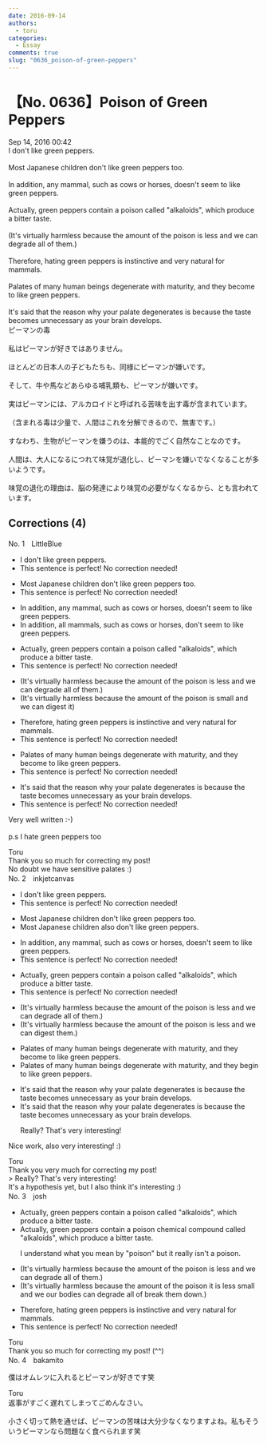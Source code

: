 ```yaml
---
date: 2016-09-14
authors:
  - toru
categories:
  - Essay
comments: true
slug: "0636_poison-of-green-peppers"
---
```


# 【No. 0636】Poison of Green Peppers
<div class="date">Sep 14, 2016 00:42</div>
<div id="post"><div id="body_show_ori">
I don't like green peppers.<br/><br/>Most Japanese children don't like green peppers too.<br/><br/>In addition, any mammal, such as cows or horses, doesn't seem to like green peppers.<br/><br/>Actually, green peppers contain a poison called "alkaloids", which produce a bitter taste.<br/><br/>(It's virtually harmless because the amount of the poison is less and we can degrade all of them.)<br/><br/>Therefore, hating green peppers is instinctive and very natural for mammals.<br/><br/>Palates of many human beings degenerate with maturity, and they become to like green peppers. <br/><br/>It's said that the reason why your palate degenerates is because the taste becomes unnecessary as your brain develops.
</div></div>

<!-- more -->

<div id="post_ja"><div id="body_show_mo">
ピーマンの毒<br/><br/>私はピーマンが好きではありません。<br/><br/>ほとんどの日本人の子どもたちも、同様にピーマンが嫌いです。<br/><br/>そして、牛や馬などあらゆる哺乳類も、ピーマンが嫌いです。<br/><br/>実はピーマンには、アルカロイドと呼ばれる苦味を出す毒が含まれています。<br/><br/>（含まれる毒は少量で、人間はこれを分解できるので、無害です。）<br/><br/>すなわち、生物がピーマンを嫌うのは、本能的でごく自然なことなのです。<br/><br/>人間は、大人になるにつれて味覚が退化し、ピーマンを嫌いでなくなることが多いようです。<br/><br/>味覚の退化の理由は、脳の発達により味覚の必要がなくなるから、とも言われています。
</div></div>

## Corrections (4)
<div id="block"><div class="first_name"> No. 1　<span class="just_name">LittleBlue</span></div><div id="block2">
<ul class="correction_field">
<li class="incorrect">I don't like green peppers.</li>
<li class="corrected perfect">This sentence is perfect! No correction needed!</li>
</ul>
<ul class="correction_field">
<li class="incorrect">Most Japanese children don't like green peppers too.</li>
<li class="corrected perfect">This sentence is perfect! No correction needed!</li>
</ul>
<ul class="correction_field">
<li class="incorrect">In addition, any mammal, such as cows or horses, doesn't seem to like green peppers.</li>
<li class="corrected correct">
In addition,<span class="f_red"> all</span> mamma<span class="f_red">ls</span>, such as cows or horses, don't seem to like green peppers.
</li>
</ul>
<ul class="correction_field">
<li class="incorrect">Actually, green peppers contain a poison called "alkaloids", which produce a bitter taste.</li>
<li class="corrected perfect">This sentence is perfect! No correction needed!</li>
</ul>
<ul class="correction_field">
<li class="incorrect">(It's virtually harmless because the amount of the poison is less and we can degrade all of them.)</li>
<li class="corrected correct">
(It's virtually harmless because the amount of the poison is <span class="f_red">small</span> and we can <span class="f_red">digest it</span>)
</li>
</ul>
<ul class="correction_field">
<li class="incorrect">Therefore, hating green peppers is instinctive and very natural for mammals.</li>
<li class="corrected perfect">This sentence is perfect! No correction needed!</li>
</ul>
<ul class="correction_field">
<li class="incorrect">Palates of many human beings degenerate with maturity, and they become to like green peppers.</li>
<li class="corrected perfect">This sentence is perfect! No correction needed!</li>
</ul>
<ul class="correction_field">
<li class="incorrect">It's said that the reason why your palate degenerates is because the taste becomes unnecessary as your brain develops.</li>
<li class="corrected perfect">This sentence is perfect! No correction needed!</li>
</ul>
<p class="comment_small">
 Very well written :-)
 <br/>
 <br/>
 p.s I hate green peppers too
</p>

</div><div class="name"><span class="just_name">Toru</span><br>
Thank you so much for correcting my post!<br/>No doubt we have sensitive palates :)
</div>
</div>
<div id="block"><div class="first_name"> No. 2　<span class="just_name">inkjetcanvas</span></div><div id="block2">
<ul class="correction_field">
<li class="incorrect">I don't like green peppers.</li>
<li class="corrected perfect">This sentence is perfect! No correction needed!</li>
</ul>
<ul class="correction_field">
<li class="incorrect">Most Japanese children don't like green peppers too.</li>
<li class="corrected correct">
Most Japanese children also don't like green peppers.
</li>
</ul>
<ul class="correction_field">
<li class="incorrect">In addition, any mammal, such as cows or horses, doesn't seem to like green peppers.</li>
<li class="corrected perfect">This sentence is perfect! No correction needed!</li>
</ul>
<ul class="correction_field">
<li class="incorrect">Actually, green peppers contain a poison called "alkaloids", which produce a bitter taste.</li>
<li class="corrected perfect">This sentence is perfect! No correction needed!</li>
</ul>
<ul class="correction_field">
<li class="incorrect">(It's virtually harmless because the amount of the poison is less and we can degrade all of them.)</li>
<li class="corrected correct">
(It's virtually harmless because the amount of the poison is less and we can <span class="f_blue">digest</span> them.)
</li>
</ul>
<ul class="correction_field">
<li class="incorrect">Palates of many human beings degenerate with maturity, and they become to like green peppers.</li>
<li class="corrected correct">
Palates of many human beings degenerate with maturity, and they <span class="f_blue">begin</span> to like green peppers.
</li>
</ul>
<ul class="correction_field">
<li class="incorrect">It's said that the reason why your palate degenerates is because the taste becomes unnecessary as your brain develops.</li>
<li class="corrected correct">
It's said that the reason why your palate degenerates is because the taste becomes unnecessary as your brain develops.
<p class="correction_comment">Really? That's very interesting!</p>
</li>
</ul>
<p class="comment_small">
 Nice work, also very interesting! :)
</p>

</div><div class="name"><span class="just_name">Toru</span><br>
Thank you very much for correcting my post!<br/>&gt; Really? That's very interesting!<br/>It's a hypothesis yet, but I also think it's interesting :)
</div>
</div>
<div id="block"><div class="first_name"> No. 3　<span class="just_name">josh</span></div><div id="block2">
<ul class="correction_field">
<li class="incorrect">Actually, green peppers contain a poison called "alkaloids", which produce a bitter taste.</li>
<li class="corrected correct">
Actually, green peppers contain a <span class="sline">poison</span> <span class="f_blue">chemical compound </span>called "alkaloids", which produce a bitter taste.
<p class="correction_comment">I understand what you mean by "poison" but it really isn't a poison.</p>
</li>
</ul>
<ul class="correction_field">
<li class="incorrect">(It's virtually harmless because the amount of the poison is less and we can degrade all of them.)</li>
<li class="corrected correct">
(It's virtually harmless because the amount of <span class="sline">the poison</span> <span class="f_blue">it</span> is <span class="sline">less</span> <span class="f_blue">small</span> and <span class="sline">we</span> <span class="f_blue">our bodies </span>can <span class="sline">degrade all of</span> <span class="f_blue">break</span> them <span class="f_blue">down</span>.)
</li>
</ul>
<ul class="correction_field">
<li class="incorrect">Therefore, hating green peppers is instinctive and very natural for mammals.</li>
<li class="corrected perfect">This sentence is perfect! No correction needed!</li>
</ul>
</div><div class="name"><span class="just_name">Toru</span><br>
Thank you so much for correcting my post! (^^)
</div>
</div>
<div id="block"><div class="first_name"> No. 4　<span class="just_name">bakamito</span></div><div id="block2">
<p class="comment_small">
 僕はオムレツに入れるとピーマンが好きです笑
</p>

</div><div class="name"><span class="just_name">Toru</span><br>
返事がすごく遅れてしまってごめんなさい。<br/><br/>小さく切って熱を通せば、ピーマンの苦味は大分少なくなりますよね。私もそういうピーマンなら問題なく食べられます笑
</div>
</div>
